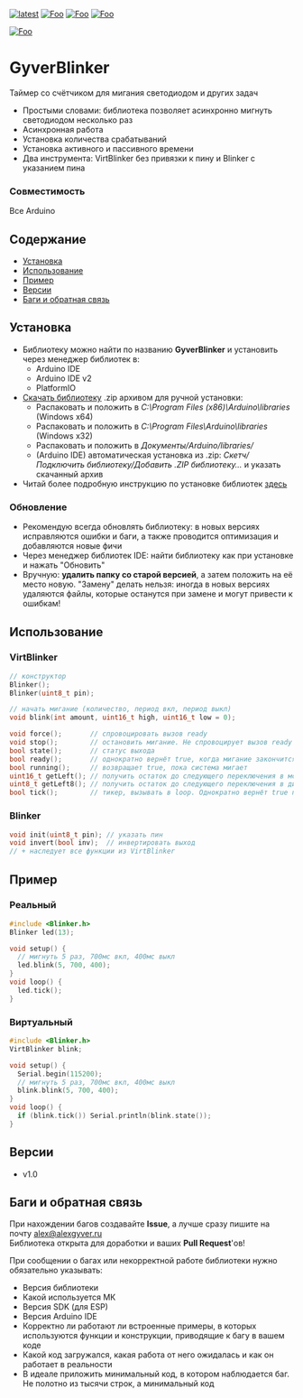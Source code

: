 [![latest](https://img.shields.io/github/v/release/GyverLibs/GyverBlinker.svg?color=brightgreen)](https://github.com/GyverLibs/GyverBlinker/releases/latest/download/GyverBlinker.zip)
[![Foo](https://img.shields.io/badge/Website-AlexGyver.ru-blue.svg?style=flat-square)](https://alexgyver.ru/)
[![Foo](https://img.shields.io/badge/%E2%82%BD$%E2%82%AC%20%D0%9D%D0%B0%20%D0%BF%D0%B8%D0%B2%D0%BE-%D1%81%20%D1%80%D1%8B%D0%B1%D0%BA%D0%BE%D0%B9-orange.svg?style=flat-square)](https://alexgyver.ru/support_alex/)
[![Foo](https://img.shields.io/badge/README-ENGLISH-blueviolet.svg?style=flat-square)](https://github-com.translate.goog/GyverLibs/GyverBlinker?_x_tr_sl=ru&_x_tr_tl=en)  

[![Foo](https://img.shields.io/badge/ПОДПИСАТЬСЯ-НА%20ОБНОВЛЕНИЯ-brightgreen.svg?style=social&logo=telegram&color=blue)](https://t.me/GyverLibs)

# GyverBlinker
Таймер со счётчиком для мигания светодиодом и других задач
- Простыми словами: библиотека позволяет асинхронно мигнуть светодиодом несколько раз
- Асинхронная работа
- Установка количества срабатываний
- Установка активного и пассивного времени
- Два инструмента: VirtBlinker без привязки к пину и Blinker с указанием пина

### Совместимость
Все Arduino

## Содержание
- [Установка](#install)
- [Использование](#usage)
- [Пример](#example)
- [Версии](#versions)
- [Баги и обратная связь](#feedback)

<a id="install"></a>
## Установка
- Библиотеку можно найти по названию **GyverBlinker** и установить через менеджер библиотек в:
    - Arduino IDE
    - Arduino IDE v2
    - PlatformIO
- [Скачать библиотеку](https://github.com/GyverLibs/GyverBlinker/archive/refs/heads/main.zip) .zip архивом для ручной установки:
    - Распаковать и положить в *C:\Program Files (x86)\Arduino\libraries* (Windows x64)
    - Распаковать и положить в *C:\Program Files\Arduino\libraries* (Windows x32)
    - Распаковать и положить в *Документы/Arduino/libraries/*
    - (Arduino IDE) автоматическая установка из .zip: *Скетч/Подключить библиотеку/Добавить .ZIP библиотеку…* и указать скачанный архив
- Читай более подробную инструкцию по установке библиотек [здесь](https://alexgyver.ru/arduino-first/#%D0%A3%D1%81%D1%82%D0%B0%D0%BD%D0%BE%D0%B2%D0%BA%D0%B0_%D0%B1%D0%B8%D0%B1%D0%BB%D0%B8%D0%BE%D1%82%D0%B5%D0%BA)
### Обновление
- Рекомендую всегда обновлять библиотеку: в новых версиях исправляются ошибки и баги, а также проводится оптимизация и добавляются новые фичи
- Через менеджер библиотек IDE: найти библиотеку как при установке и нажать "Обновить"
- Вручную: **удалить папку со старой версией**, а затем положить на её место новую. "Замену" делать нельзя: иногда в новых версиях удаляются файлы, которые останутся при замене и могут привести к ошибкам!

<a id="usage"></a>

## Использование
### VirtBlinker
```cpp
// конструктор
Blinker();
Blinker(uint8_t pin);

// начать мигание (количество, период вкл, период выкл)
void blink(int amount, uint16_t high, uint16_t low = 0);

void force();       // спровоцировать вызов ready
void stop();        // остановить мигание. Не спровоцирует вызов ready
bool state();       // статус выхода
bool ready();       // однократно вернёт true, когда мигание закончится
bool running();     // возвращает true, пока система мигает
uint16_t getLeft(); // получить остаток до следующего переключения в мс
uint8_t getLeft8(); // получить остаток до следующего переключения в диапазоне 0-255
bool tick();        // тикер, вызывать в loop. Однократно вернёт true при переключении состояния
```

### Blinker
```cpp
void init(uint8_t pin); // указать пин
void invert(bool inv);  // инвертировать выход
// + наследует все функции из VirtBlinker
```

<a id="example"></a>

## Пример
### Реальный
```cpp
#include <Blinker.h>
Blinker led(13);

void setup() {
  // мигнуть 5 раз, 700мс вкл, 400мс выкл
  led.blink(5, 700, 400);
}
void loop() {
  led.tick();
}
```

### Виртуальный
```cpp
#include <Blinker.h>
VirtBlinker blink;

void setup() {
  Serial.begin(115200);
  // мигнуть 5 раз, 700мс вкл, 400мс выкл
  blink.blink(5, 700, 400);
}
void loop() {
  if (blink.tick()) Serial.println(blink.state());
}
```

<a id="versions"></a>
## Версии
- v1.0

<a id="feedback"></a>
## Баги и обратная связь
При нахождении багов создавайте **Issue**, а лучше сразу пишите на почту [alex@alexgyver.ru](mailto:alex@alexgyver.ru)  
Библиотека открыта для доработки и ваших **Pull Request**'ов!

При сообщении о багах или некорректной работе библиотеки нужно обязательно указывать:
- Версия библиотеки
- Какой используется МК
- Версия SDK (для ESP)
- Версия Arduino IDE
- Корректно ли работают ли встроенные примеры, в которых используются функции и конструкции, приводящие к багу в вашем коде
- Какой код загружался, какая работа от него ожидалась и как он работает в реальности
- В идеале приложить минимальный код, в котором наблюдается баг. Не полотно из тысячи строк, а минимальный код